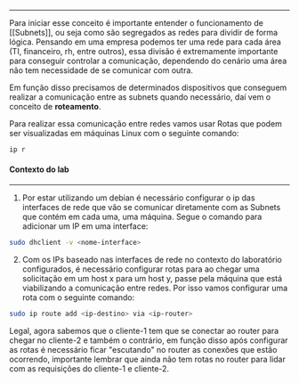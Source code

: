 -------

Para iniciar esse conceito é importante entender o funcionamento de [[Subnets]], ou seja como são segregados as redes para dividir de forma lógica. Pensando em uma empresa podemos ter uma rede para cada área (TI, financeiro, rh, entre outros), essa divisão é extremamente importante para conseguir controlar a comunicação, dependendo do cenário uma área não tem necessidade de se comunicar com outra. 

Em função disso precisamos de determinados dispositivos que conseguem realizar a comunicação entre as subnets quando necessário, daí vem o conceito de **roteamento**. 

Para realizar essa comunicação entre redes vamos usar Rotas que podem ser visualizadas em máquinas Linux com o seguinte comando: 

```bash
ip r 
```
#### Contexto do lab
-------
1. Por estar utilizando um debian é necessário configurar o ip das interfaces de rede que vão se comunicar diretamente com as Subnets que contém em cada uma, uma máquina. Segue o comando para adicionar um IP em uma interface: 

``` bash
sudo dhclient -v <nome-interface>
```

2. Com os IPs baseado nas interfaces de rede no contexto do laboratório configurados, é necessário configurar rotas para ao chegar uma solicitação em um host x para um host y, passe pela máquina que está viabilizando a comunicação entre redes.  Por isso vamos configurar uma rota com o seguinte comando: 

``` bash
sudo ip route add <ip-destino> via <ip-router>
```
Legal, agora sabemos que o cliente-1 tem que se conectar ao router para chegar no cliente-2 e também o contrário, em função disso após configurar as rotas é necessário ficar "escutando" no router as conexões que estão ocorrendo, importante lembrar que ainda não tem rotas no router para lidar com as requisições do cliente-1 e cliente-2.